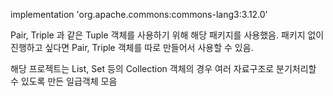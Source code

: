 implementation 'org.apache.commons:commons-lang3:3.12.0'

Pair, Triple 과 같은 Tuple 객체를 사용하기 위해 해당 패키지를 사용했음.
패키지 없이 진행하고 싶다면 Pair, Triple 객체를 따로 만들어서 사용할 수 있음.

해당 프로젝트는 List, Set 등의 Collection 객체의 경우 여러 자료구조로 분기처리할 수 있도록 만든 일급객체 모음
